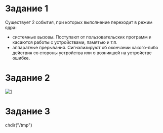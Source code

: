 # Задание 1
Существует 2 события, при которых выполнение переходит в режим ядра:
- системные вызовы. Поступают от пользовательских программ и касаются работы с устройствами, памятью и т.п.
- аппаратные прерывания. Сигнализируют об окончании какого-либо действия со стороны устройства или о возникшей на устройстве ошибке.
# Задание 2
<a href="https://ibb.co/cQ8dbjL"><img src="https://i.ibb.co/zZ2w8zJ/1.png" alt="1" border="0"></a>
# Задание 3
chdir("/tmp")
